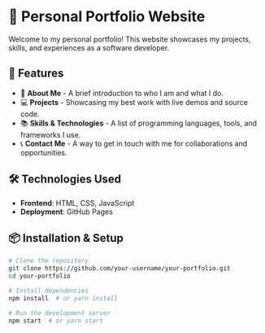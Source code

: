 # 📌 Personal Portfolio Website

Welcome to my personal portfolio! This website showcases my projects, skills, and experiences as a software developer.

## 🚀 Features

- 📄 **About Me** - A brief introduction to who I am and what I do.
- 💻 **Projects** - Showcasing my best work with live demos and source code.
- 📚 **Skills & Technologies** - A list of programming languages, tools, and frameworks I use.
- 📞 **Contact Me** - A way to get in touch with me for collaborations and opportunities.

## 🛠️ Technologies Used

- **Frontend**: HTML, CSS, JavaScript 
- **Deployment**: GitHub Pages

## 📦 Installation & Setup

```bash
# Clone the repository
git clone https://github.com/your-username/your-portfolio.git
cd your-portfolio

# Install dependencies
npm install  # or yarn install

# Run the development server
npm start  # or yarn start
